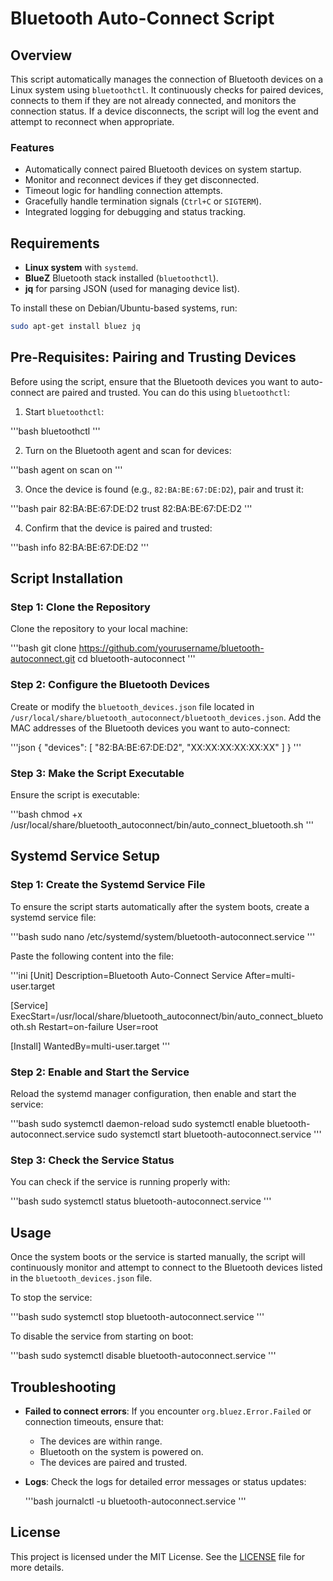 
# Bluetooth Auto-Connect Script

## Overview

This script automatically manages the connection of Bluetooth devices on a Linux system using `bluetoothctl`. It continuously checks for paired devices, connects to them if they are not already connected, and monitors the connection status. If a device disconnects, the script will log the event and attempt to reconnect when appropriate.

### Features
- Automatically connect paired Bluetooth devices on system startup.
- Monitor and reconnect devices if they get disconnected.
- Timeout logic for handling connection attempts.
- Gracefully handle termination signals (`Ctrl+C` or `SIGTERM`).
- Integrated logging for debugging and status tracking.

## Requirements

- **Linux system** with `systemd`.
- **BlueZ** Bluetooth stack installed (`bluetoothctl`).
- **jq** for parsing JSON (used for managing device list).
  
To install these on Debian/Ubuntu-based systems, run:

```bash
sudo apt-get install bluez jq
```

## Pre-Requisites: Pairing and Trusting Devices
Before using the script, ensure that the Bluetooth devices you want to auto-connect are paired and trusted. You can do this using `bluetoothctl`:

1. Start `bluetoothctl`:

'''bash
bluetoothctl
'''

2. Turn on the Bluetooth agent and scan for devices:

'''bash
agent on
scan on
'''

3. Once the device is found (e.g., `82:BA:BE:67:DE:D2`), pair and trust it:

'''bash
pair 82:BA:BE:67:DE:D2
trust 82:BA:BE:67:DE:D2
'''

4. Confirm that the device is paired and trusted:

'''bash
info 82:BA:BE:67:DE:D2
'''

## Script Installation

### Step 1: Clone the Repository
Clone the repository to your local machine:

'''bash
git clone https://github.com/yourusername/bluetooth-autoconnect.git
cd bluetooth-autoconnect
'''

### Step 2: Configure the Bluetooth Devices
Create or modify the `bluetooth_devices.json` file located in `/usr/local/share/bluetooth_autoconnect/bluetooth_devices.json`. Add the MAC addresses of the Bluetooth devices you want to auto-connect:

'''json
{
  "devices": [
    "82:BA:BE:67:DE:D2",
    "XX:XX:XX:XX:XX:XX"
  ]
}
'''

### Step 3: Make the Script Executable
Ensure the script is executable:

'''bash
chmod +x /usr/local/share/bluetooth_autoconnect/bin/auto_connect_bluetooth.sh
'''

## Systemd Service Setup

### Step 1: Create the Systemd Service File
To ensure the script starts automatically after the system boots, create a systemd service file:

'''bash
sudo nano /etc/systemd/system/bluetooth-autoconnect.service
'''

Paste the following content into the file:

'''ini
[Unit]
Description=Bluetooth Auto-Connect Service
After=multi-user.target

[Service]
ExecStart=/usr/local/share/bluetooth_autoconnect/bin/auto_connect_bluetooth.sh
Restart=on-failure
User=root

[Install]
WantedBy=multi-user.target
'''

### Step 2: Enable and Start the Service
Reload the systemd manager configuration, then enable and start the service:

'''bash
sudo systemctl daemon-reload
sudo systemctl enable bluetooth-autoconnect.service
sudo systemctl start bluetooth-autoconnect.service
'''

### Step 3: Check the Service Status
You can check if the service is running properly with:

'''bash
sudo systemctl status bluetooth-autoconnect.service
'''

## Usage

Once the system boots or the service is started manually, the script will continuously monitor and attempt to connect to the Bluetooth devices listed in the `bluetooth_devices.json` file.

To stop the service:

'''bash
sudo systemctl stop bluetooth-autoconnect.service
'''

To disable the service from starting on boot:

'''bash
sudo systemctl disable bluetooth-autoconnect.service
'''

## Troubleshooting

- **Failed to connect errors**: If you encounter `org.bluez.Error.Failed` or connection timeouts, ensure that:
  - The devices are within range.
  - Bluetooth on the system is powered on.
  - The devices are paired and trusted.
  
- **Logs**: Check the logs for detailed error messages or status updates:
  
  '''bash
  journalctl -u bluetooth-autoconnect.service
  '''

## License

This project is licensed under the MIT License. See the [LICENSE](LICENSE) file for more details.
